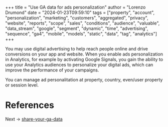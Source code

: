 +++
title = "Use GA data for ads personalization"
author = "Lorenzo Drumond"
date = "2024-01-23T09:59:10"
tags = ["property",  "account",  "personalization",  "marketing",  "customers",  "aggregated",  "privacy",  "website",  "reports",  "scope",  "sales",  "conditions",  "audience",  "valuable",  "data_stream",  "google",  "segment",  "dynamic",  "time",  "advertising",  "sequence",  "ga4",  "mobile",  "models",  "static",  "data",  "tag",  "analytics"]
+++


You may use digital advertising to help reach people online and drive conversions on your app and website. When you enable ads personalization in Analytics, for example by activating Google Signals, you gain the ability to use your Analytics audiences to personalize your digital ads, which can improve the performance of your campaigns.

You can manage ad personalitation at property, country, even/user property or session level.

# References

Next -> [share-your-ga-data](/wiki/share-your-ga-data/)
